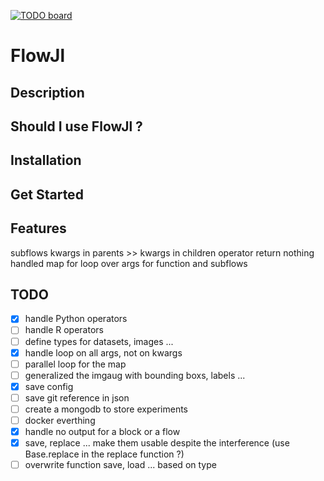 [![TODO board](https://imdone.io/api/1.0/projects/5d9f46efb667c06aa78184ff/badge)](https://imdone.io/app#/board/AlexandreKempf/FlowJl)

# FlowJl

## Description

## Should I use FlowJl ?

## Installation

## Get Started

## Features
subflows
kwargs in parents >> kwargs in children
operator return nothing handled
map for loop over args for function and subflows

## TODO

- [x] handle Python operators
- [ ] handle R operators
- [ ] define types for datasets, images ...
- [x] handle loop on all args, not on kwargs
- [ ] parallel loop for the map
- [ ] generalized the imgaug with bounding boxs, labels ...
- [x] save config
- [ ] save git reference in json
- [ ] create a mongodb to store experiments
- [ ] docker everthing
- [x] handle no output for a block or a flow
- [x] save, replace ... make them usable despite the interference (use Base.replace in the replace function ?)
- [ ] overwrite function save, load ... based on type
